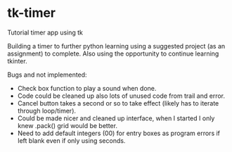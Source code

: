 # tk-timer

Tutorial timer app using tk

Building a timer to further python learning using a suggested project (as an assignment) to complete.
Also using the opportunity to continue learning tkinter.

Bugs and not implemented:

- Check box function to play a sound when done.
- Code could be cleaned up also lots of unused code from trail and error.
- Cancel button takes a second or so to take effect (likely has to iterate through loop/timer).
- Could be made nicer and cleaned up interface, when I started I only knew .pack() grid would be better.
- Need to add default integers (00) for entry boxes as program errors if left blank even if only using seconds.
